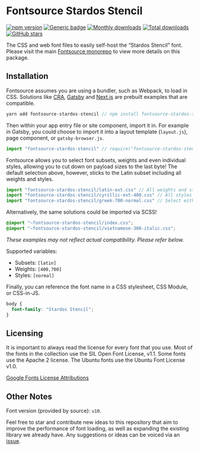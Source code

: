 # Fontsource Stardos Stencil

[![npm version](https://badge.fury.io/js/fontsource-stardos-stencil.svg)](https://www.npmjs.com/package/fontsource-stardos-stencil) [![Generic badge](https://img.shields.io/badge/fontsource-passing-brightgreen)](https://github.com/DecliningLotus/fontsource) [![Monthly downloads](https://badgen.net/npm/dm/fontsource-stardos-stencil)](https://github.com/DecliningLotus/fontsource) [![Total downloads](https://badgen.net/npm/dt/fontsource-stardos-stencil)](https://github.com/DecliningLotus/fontsource) [![GitHub stars](https://img.shields.io/github/stars/DecliningLotus/fontsource.svg?style=social&label=Star)](https://GitHub.com/DecliningLotus/fontsource/stargazers/)

The CSS and web font files to easily self-host the “Stardos Stencil” font. Please visit the main [Fontsource monorepo](https://github.com/DecliningLotus/fontsource) to view more details on this package.

## Installation

Fontsource assumes you are using a bundler, such as Webpack, to load in CSS. Solutions like [CRA](https://create-react-app.dev/), [Gatsby](https://www.gatsbyjs.org/) and [Next.js](https://nextjs.org/) are prebuilt examples that are compatible.

```javascript
yarn add fontsource-stardos-stencil // npm install fontsource-stardos-stencil
```

Then within your app entry file or site component, import it in. For example in Gatsby, you could choose to import it into a layout template (`layout.js`), page component, or `gatsby-browser.js`.

```javascript
import "fontsource-stardos-stencil" // require("fontsource-stardos-stencil")
```

Fontsource allows you to select font subsets, weights and even individual styles, allowing you to cut down on payload sizes to the last byte! The default selection above, however, sticks to the Latin subset including all weights and styles.

```javascript
import "fontsource-stardos-stencil/latin-ext.css" // All weights and styles included.
import "fontsource-stardos-stencil/cyrillic-ext-400.css" // All styles included.
import "fontsource-stardos-stencil/greek-700-normal.css" // Select either normal or italic.
```

Alternatively, the same solutions could be imported via SCSS!

```scss
@import "~fontsource-stardos-stencil/index.css";
@import "~fontsource-stardos-stencil/vietnamese-300-italic.css";
```

_These examples may not reflect actual compatibility. Please refer below._

Supported variables:

- Subsets: `[latin]`
- Weights: `[400,700]`
- Styles: `[normal]`

Finally, you can reference the font name in a CSS stylesheet, CSS Module, or CSS-in-JS.

```css
body {
  font-family: "Stardos Stencil";
}
```

## Licensing

It is important to always read the license for every font that you use.
Most of the fonts in the collection use the SIL Open Font License, v1.1. Some fonts use the Apache 2 license. The Ubuntu fonts use the Ubuntu Font License v1.0.

[Google Fonts License Attributions](https://fonts.google.com/attribution)

## Other Notes

Font version (provided by source): `v10`.

Feel free to star and contribute new ideas to this repository that aim to improve the performance of font loading, as well as expanding the existing library we already have. Any suggestions or ideas can be voiced via an [issue](https://github.com/DecliningLotus/fontsource/issues).
